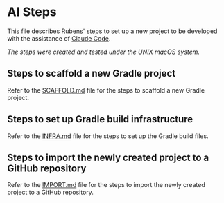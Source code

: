 # AI Steps

This file describes Rubens' steps to set up a new project to be developed with
the assistance of [Claude Code](https://www.anthropic.com/claude-code).

_The steps were created and tested under the UNIX macOS system._

## Steps to scaffold a new Gradle project

Refer to the [SCAFFOLD.md](SCAFFOLD.md) file for the steps to scaffold a new
Gradle project.

## Steps to set up Gradle build infrastructure

Refer to the [INFRA.md](INFRA.md) file for the steps to set up
the Gradle build files.

## Steps to import the newly created project to a GitHub repository

Refer to the [IMPORT.md](IMPORT.md) file for the steps to import the newly
created project to a GitHub repository.
